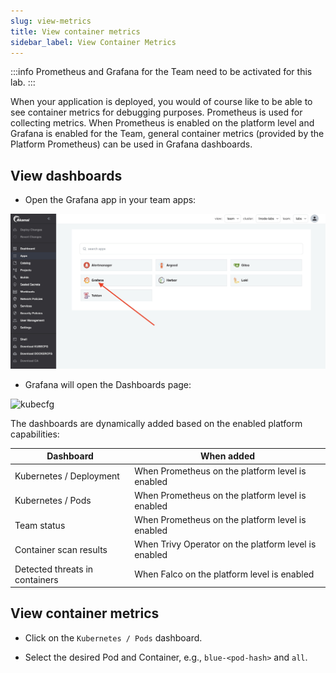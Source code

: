 ```yaml
---
slug: view-metrics
title: View container metrics
sidebar_label: View Container Metrics
---
```


:::info
Prometheus and Grafana for the Team need to be activated for this lab.
:::

When your application is deployed, you would of course like to be able to see container metrics for debugging purposes. Prometheus is used for collecting metrics. When Prometheus is enabled on the platform level and Grafana is enabled for the Team, general container metrics (provided by the Platform Prometheus) can be used in Grafana dashboards.

## View dashboards

- Open the Grafana app in your team apps:

![kubecfg](../../img/grafana-teams.png)

- Grafana will open the Dashboards page:

![kubecfg](../../img/grafana-dashboards.png)

The dashboards are dynamically added based on the enabled platform capabilities:

| Dashboard | When added |
| --------- | ---------- |
| Kubernetes / Deployment | When Prometheus on the platform level is enabled |
| Kubernetes / Pods       | When Prometheus on the platform level is enabled |
| Team status             | When Prometheus on the platform level is enabled |
| Container scan results  | When Trivy Operator on the platform level is enabled |
| Detected threats in containers | When Falco on the platform level is enabled |

## View container metrics

- Click on the `Kubernetes / Pods` dashboard.

- Select the desired Pod and Container, e.g., `blue-<pod-hash>` and `all`.
